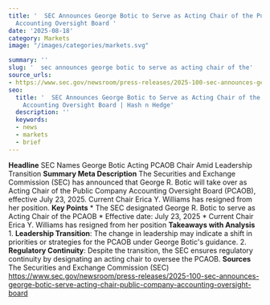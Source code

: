 ```yaml
---
title: '  SEC Announces George Botic to Serve as Acting Chair of the Public Company
  Accounting Oversight Board '
date: '2025-08-18'
category: Marketsimage: "/images/categories/markets.svg"

summary: ''
slug: '  sec announces george botic to serve as acting chair of the'
source_urls:
- https://www.sec.gov/newsroom/press-releases/2025-100-sec-announces-george-botic-serve-acting-chair-public-company-accounting-oversight-board
seo:
  title: '  SEC Announces George Botic to Serve as Acting Chair of the Public Company
    Accounting Oversight Board | Hash n Hedge'
  description: ''
  keywords:
  - news
  - markets
  - brief
---
```


**Headline** SEC Names George Botic Acting PCAOB Chair Amid Leadership Transition  **Summary Meta Description** The Securities and Exchange Commission (SEC) has announced that George R. Botic will take over as Acting Chair of the Public Company Accounting Oversight Board (PCAOB), effective July 23, 2025. Current Chair Erica Y. Williams has resigned from her position.  **Key Points**  * The SEC designated George R. Botic to serve as Acting Chair of the PCAOB * Effective date: July 23, 2025 * Current Chair Erica Y. Williams has resigned from her position  **Takeaways with Analysis**  1. **Leadership Transition**: The change in leadership may indicate a shift in priorities or strategies for the PCAOB under George Botic's guidance. 2. **Regulatory Continuity**: Despite the transition, the SEC ensures regulatory continuity by designating an acting chair to oversee the PCAOB.  **Sources** The Securities and Exchange Commission (SEC) https://www.sec.gov/newsroom/press-releases/2025-100-sec-announces-george-botic-serve-acting-chair-public-company-accounting-oversight-board 
